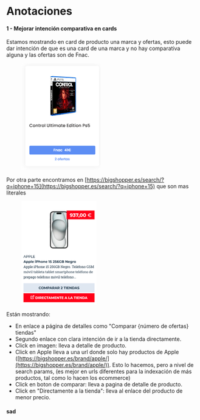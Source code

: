 # Anotaciones

#### 1 - Mejorar intención comparativa en cards

Estamos mostrando en card de producto una marca y ofertas, esto puede dar intención de que es una card de una marca y no hay comparativa alguna y las ofertas son de Fnac.

<figure><img src="../.gitbook/assets/imagen.png" alt="" width="208"><figcaption></figcaption></figure>

Por otra parte encontramos en [https://bigshopper.es/search/?q=iphone+15](https://bigshopper.es/search/?q=iphone+15) que son mas literales&#x20;

<figure><img src="../.gitbook/assets/imagen (1).png" alt="" width="197"><figcaption></figcaption></figure>

Están mostrando:

* En enlace a página de detalles como "Comparar {número de ofertas} tiendas"
* Segundo enlace con clara intención de ir a la tienda directamente.
* Click en imagen: lleva a detalle de producto.
* Click en Apple lleva a una url donde solo hay productos de Apple ([https://bigshopper.es/brand/apple/](https://bigshopper.es/brand/apple/)). Esto lo hacemos, pero a nivel de search params, (es mejor en urls diferentes para la indexación de más productos, tal como lo hacen los ecommerce)
* Click en boton de comparar: lleva a pagina de detalle de producto.
* Click en "Directamente a la tienda": lleva al enlace del producto de menor precio.

#### sad
